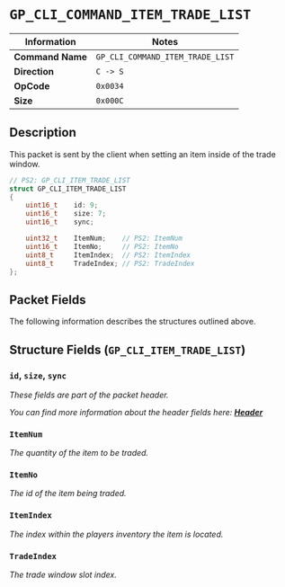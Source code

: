 # `GP_CLI_COMMAND_ITEM_TRADE_LIST`

| Information               | Notes |
|---                        |---    |
| **Command Name**          | `GP_CLI_COMMAND_ITEM_TRADE_LIST` |
| **Direction**             | `C -> S` |
| **OpCode**                | `0x0034` |
| **Size**                  | `0x000C` |

## Description

This packet is sent by the client when setting an item inside of the trade window.

```cpp
// PS2: GP_CLI_ITEM_TRADE_LIST
struct GP_CLI_ITEM_TRADE_LIST
{
    uint16_t    id: 9;
    uint16_t    size: 7;
    uint16_t    sync;

    uint32_t    ItemNum;    // PS2: ItemNum
    uint16_t    ItemNo;     // PS2: ItemNo
    uint8_t     ItemIndex;  // PS2: ItemIndex
    uint8_t     TradeIndex; // PS2: TradeIndex
};
```

## Packet Fields

The following information describes the structures outlined above.

## Structure Fields (`GP_CLI_ITEM_TRADE_LIST`)

### `id`, `size`, `sync`

_These fields are part of the packet header._

_You can find more information about the header fields here: [**Header**](/world/HEADER.md)_

### `ItemNum`

_The quantity of the item to be traded._

### `ItemNo`

_The id of the item being traded._

### `ItemIndex`

_The index within the players inventory the item is located._

### `TradeIndex`

_The trade window slot index._
